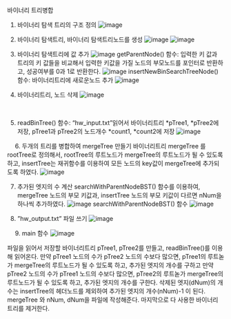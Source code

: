 바이너리 트리병합
1. 바이너리 탐색 트리의 구조 정의
  ![image](https://user-images.githubusercontent.com/67528774/203710246-bd129c92-cba6-411c-bd8a-4c6595eed05c.png)


2. 바이너리 탐색트리, 바이너리 탐색트리노드를 생성
  ![image](https://user-images.githubusercontent.com/67528774/203710266-0783303c-6d15-4411-97e2-dcc83dcbc380.png)
  ![image](https://user-images.githubusercontent.com/67528774/203710289-7e6f00d0-de9a-485b-90bc-b363837feb1c.png)


3. 바이너리 탐색트리에 값 추가
  ![image](https://user-images.githubusercontent.com/67528774/203710310-ec0ff48f-1f80-4738-a752-c9e7199ee2e2.png)
 getParentNode() 함수: 입력한 키 값과 트리의 키 값들을 비교해서 입력한 키값을 가질 노드의 부모노드를 포인터로 반환하고, 성공여부를 0과 1로 반환한다.
  ![image](https://user-images.githubusercontent.com/67528774/203710333-d18263e6-db1f-474d-824a-da757fd08753.png)
 insertNewBinSearchTreeNode() 함수: 바이너리트리에 새로운노드 추가
  ![image](https://user-images.githubusercontent.com/67528774/203710347-1bb2ff9b-a9ac-4355-abf4-698f5096512f.png)


4. 바이너리트리, 노드 삭제
 ![image](https://user-images.githubusercontent.com/67528774/203710376-ac89fa07-f194-4261-b9b4-350528510c0e.png)


 

5. readBinTree() 함수:
 “hw_input.txt”읽어서 바이너리트리 *pTree1, *pTree2에 저장, 
 pTree1과 pTree2의 노드개수 *count1, *count2에 저장
  ![image](https://user-images.githubusercontent.com/67528774/203710399-b211c59f-7977-4487-968e-d2adcbedd693.png)

 
6. 두개의 트리를 병합하여 mergeTree 만들기
 바이너리트리 mergeTree 를 rootTree로 정의해서, rootTree의 루트노드가 mergeTree의 루트노드가 될 수 있도록 하고,
 insertTree는 재귀함수를 이용하여 모든 노드의 key값이 mergeTree에 추가되도록 하였다.
  ![image](https://user-images.githubusercontent.com/67528774/203710412-529a2d34-77d1-429f-be69-8cc3a18ac1d2.png)


7. 추가된 엣지의 수 계산
searchWithParentNodeBST() 함수를 이용하여, mergeTree 노드의 부모 키값과, insertTree 노드의 부모 키값이 다르면 nNum을 하나씩 추가하였다. 
 ![image](https://user-images.githubusercontent.com/67528774/203710426-3bb1fa67-b4bd-449f-806a-6a6115b7edac.png)
searchWithParentNodeBST() 함수
 ![image](https://user-images.githubusercontent.com/67528774/203710437-80e44fe6-2109-454b-a94e-2516457c5b7c.png)


8. ”hw_output.txt” 파일 쓰기
  ![image](https://user-images.githubusercontent.com/67528774/203710459-5446d66d-aa91-4532-87c7-c42c76a6051a.png)


 
9. main 함수
  ![image](https://user-images.githubusercontent.com/67528774/203710506-fa0d9db0-cb04-49b5-b5a4-0d606be879b8.png)

 파일을 읽어서 저장할 바이너리트리 pTree1, pTree2를 만들고, readBinTree()를 이용해 읽어온다.
 만약 pTree1 노드의 수가 pTree2 노드의 수보다 많으면, pTree1의 루트녿가 mergeTree의 루트노드가 될 수 있도록 하고, 추가된 엣지의 개수를 구하고
 만약 pTree2 노드의 수가 pTree1 노드의 수보다 많으면, pTree2의 루트녿가 mergeTree의 루트노드가 될 수 있도록 하고, 추가된 엣지의  개수를 구한다.
 삭제된 엣지(dNum)의 개수는 insertTree의 헤더노드를 제외하여 추가된 엣지의 개수(nNum)-1 이 된다.
 mergeTree 와 nNum, dNum을 파일에 작성해준다.
 마지막으로 다 사용한 바이너리 트리를 제거한다.
